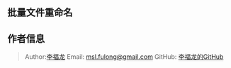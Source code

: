 
##	批量文件重命名



## 作者信息

>	Author:[李福龙](http://lifulong.me)
>	Email:	[msl.fulong@gmail.com](mailto:msl.fulong@gmail.com)
>	GitHub: [李福龙的GitHub](https://github.com/lifulong)

